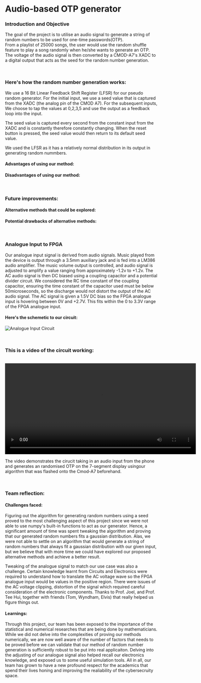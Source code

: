 <h1>Audio-based OTP generator</h1>
<h3>Introduction and Objective</h3>
<p>The goal of the project is to utilise an audio signal to generate a string of random numbers to be used for one-time passwords(OTP).
<br>
From a playlist of 25000 songs, the user would use the random shuffle feature to play a song randomly when he/she wants to generate an OTP.
<br>
The voltage of the audio signal is then converted by a CMOD-A7's XADC to a digital output that acts as the seed for the random number generation.</p>
<br>
<h3>Here's how the random number generation works:</h3>
We use a 16 Bit Linear Feedback Shift Register (LFSR) for our pseudo random generator. For the initial input, we use a seed value that is captured from the XADC (the analog pin of the CMOD A7). For the subsequent inputs, We choose to tap the values at 0,2,3,5 and use the output as a feedback loop into the input.

The seed value is captured every second from the constant input from the XADC and is constantly therefore constantly changing. When the reset button is pressed, the seed value would then return to its default seed value. 

We used the LFSR as it has a relatively normal distribution in its output in generating random nummbers.
<h4>Advantages of using our method:</h4>
<h4>Disadvantages of using our method:</h4>
<br>
<h3>Future improvements:</h3>
<h4>Alternative methods that could be explored:</h4>
<h4>Potential drawbacks of alternative methods:</h4>
<br>

<h3>Analogue Input to FPGA</h3>
Our analogue input signal is derived from audio signals. Music played from the device is output through a 3.5mm auxiliary jack and is fed into a LM386 audio amplifier. The music volume output is controlled, and audio signal is adjusted to amplify a value ranging from approximately -1.2v to +1.2v. 
The AC audio signal is then DC biased using a coupling capacitor and a potential divider circuit. We considered the RC time constant of the coupling capacitor, ensuring the time constant of the capacitor used must be below 50microseconds, so the discharge would not distort the output of the AC audio signal. The AC signal is given a 1.5V DC bias so the FPGA analogue input is hovering between 0V and +2.7V. This fits within the 0 to 3.3V range of the FPGA analogue input.
<h4>Here's the schemetic to our circuit:</h4>

![Analogue Input Circuit](https://github.com/ynng1/RNG-2D/assets/94187124/015c58da-4cce-41cd-ad53-e021a67f68df)


<br>
<h3>This is a video of the circuit working:</h3>

<br>
<video width="630" height="300" src="https://github.com/ynng1/RNG-2D/assets/163510534/4efd0c9e-b643-474c-8d42-8fd5adb239fd"></video>
<br>
<p>The video demonstrates the cirucit taking in an audio input from the phone and generates an randomised OTP on the 7-segment display usingour algorithm that was flashed onto the Cmod-A7 beforehand.</p>


<br>
<h3>Team reflection:</h3>
<h4>Challenges faced:</h4>
<p>Figuring out the algorithm for generating random numbers using a seed proved to the most challenging aspect of this project since we were not able to use numpy's built-in functions to act as our generator. Hence, a significant amount of time was spent tweaking the algorithm and proving that our generated random numbers fits a gaussian distribution. Alas, we were not able to settle on an algorithm that would generate a string of random numbers that always fit a gaussian distribution with our given input, but we believe that with more time we could have explored our proposed alternative methods and achieve a better result.</p>

<p>Tweaking of the analogue signal to match our use case was also a challenge. Certain knowledge learnt from Circuits and Electronics were required to understand how to translate the AC voltage wave so the FPGA analogue input would be values in the positive region. There were issues of the AC voltage clipping, distortion of the signal which required careful consideration of the electronic components. Thanks to Prof. Joel, and Prof. Tee Hui, together with friends (Tom, Wyndham, Elvis) that really helped us figure things out.<p>
  
<h4>Learnings:</h4>
<p>Through this project, our team has been exposed to the importance of the statistical and numerical researches that are being done by mathematicians. While we did not delve into the complexities of proving our methods numerically, we are now well aware of the number of factors that needs to be proved before we can validate that our method of random number generation is sufficiently robust to be put into real applicaiton. Delving into the adjusting of our analogue signal also helped recall our electronics knowledge, and exposed us to some useful simulation tools. All in all, our team has grown to have a new profound respect for the academics that spend their lives honing and improving the realiability of the cybersecruity space.</p>
